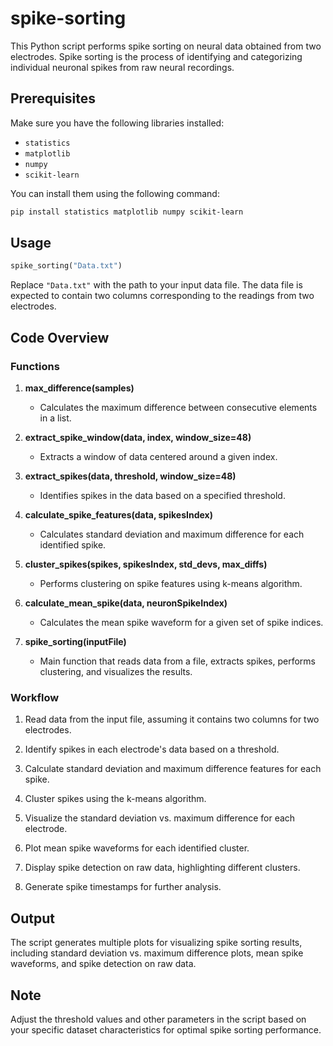 # spike-sorting

This Python script performs spike sorting on neural data obtained from two electrodes. Spike sorting is the process of identifying and categorizing individual neuronal spikes from raw neural recordings.

## Prerequisites

Make sure you have the following libraries installed:

- `statistics`
- `matplotlib`
- `numpy`
- `scikit-learn`

You can install them using the following command:

```bash
pip install statistics matplotlib numpy scikit-learn
```

## Usage

```python
spike_sorting("Data.txt")
```

Replace `"Data.txt"` with the path to your input data file. The data file is expected to contain two columns corresponding to the readings from two electrodes.

## Code Overview

### Functions

1. **max_difference(samples)**
   - Calculates the maximum difference between consecutive elements in a list.

2. **extract_spike_window(data, index, window_size=48)**
   - Extracts a window of data centered around a given index.

3. **extract_spikes(data, threshold, window_size=48)**
   - Identifies spikes in the data based on a specified threshold.

4. **calculate_spike_features(data, spikesIndex)**
   - Calculates standard deviation and maximum difference for each identified spike.

5. **cluster_spikes(spikes, spikesIndex, std_devs, max_diffs)**
   - Performs clustering on spike features using k-means algorithm.

6. **calculate_mean_spike(data, neuronSpikeIndex)**
   - Calculates the mean spike waveform for a given set of spike indices.

7. **spike_sorting(inputFile)**
   - Main function that reads data from a file, extracts spikes, performs clustering, and visualizes the results.

### Workflow

1. Read data from the input file, assuming it contains two columns for two electrodes.

2. Identify spikes in each electrode's data based on a threshold.

3. Calculate standard deviation and maximum difference features for each spike.

4. Cluster spikes using the k-means algorithm.

5. Visualize the standard deviation vs. maximum difference for each electrode.

6. Plot mean spike waveforms for each identified cluster.

7. Display spike detection on raw data, highlighting different clusters.

8. Generate spike timestamps for further analysis.

## Output

The script generates multiple plots for visualizing spike sorting results, including standard deviation vs. maximum difference plots, mean spike waveforms, and spike detection on raw data.

## Note

Adjust the threshold values and other parameters in the script based on your specific dataset characteristics for optimal spike sorting performance.

